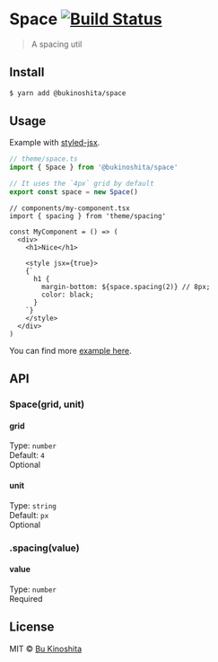 # Space [![Build Status](https://travis-ci.org/bukinoshita/space.svg?branch=master)](https://travis-ci.org/bukinoshita/space)

> A spacing util

## Install

```bash
$ yarn add @bukinoshita/space
```

## Usage

Example with [styled-jsx](https://github.com/zeit/styled-jsx).

```ts
// theme/space.ts
import { Space } from '@bukinoshita/space'

// It uses the `4px` grid by default
export const space = new Space()
```

```tsx
// components/my-component.tsx
import { spacing } from 'theme/spacing'

const MyComponent = () => (
  <div>
    <h1>Nice</h1>

    <style jsx={true}>
    {`
      h1 {
        margin-bottom: ${space.spacing(2)} // 8px;
        color: black;
      }
    `}
    </style>
  </div>
)
```

You can find more [example here](/examples).

## API

### Space(grid, unit)

#### grid

Type: `number`<br />
Default: `4`<br />
Optional

#### unit

Type: `string`<br />
Default: `px`<br />
Optional

### .spacing(value)

#### value

Type: `number`<br />
Required

## License

MIT © [Bu Kinoshita](https://bukinoshita.io)
